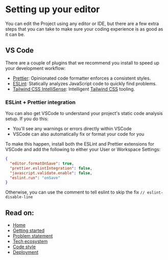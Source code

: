 # Setting up your editor

You can edit the Project using any editor or IDE, but there are a few extra
steps that you can take to make sure your coding experience is as good as it can
be.

## VS Code

There are a couple of plugins that we recommend you install to speed up your
development workflow:

- [Prettier](https://marketplace.visualstudio.com/items?itemName=esbenp.prettier-vscode):
  Opinionated code formatter enforces a consistent styles.
- [ESLint](https://marketplace.visualstudio.com/items?itemName=dbaeumer.vscode-eslint):
  Statically analyzes JavaScript code to quickly find problems.
- [Tailwind CSS IntelliSense](https://marketplace.visualstudio.com/items?itemName=bradlc.vscode-tailwindcss):
  Intelligent [Tailwind CSS](https://tailwindcss.com/) tooling.

### ESLint + Prettier integration

You can also get VSCode to understand your project's static code analysis setup.
If you do this:

- You'll see any warnings or errors directly within VSCode
- VSCode can also automatically fix or format your code for you

To make this happen, install both the ESLint and Prettier extensions for VSCode
and add the following to either your User or Workspace Settings:

```json
{
  "editor.formatOnSave": true,
  "prettier.eslintIntegration": false,
  "javascript.validate.enable": false,
  "eslint.run": "onSave"
}
```

Otherwise, you can use the comment to tell eslint to skip the fix
`// eslint-disable-line`

## Read on:

- [Home](../README.md)
- [Getting started](./GETTING_STARTED.md)
- [Problem statement](./PROBLEM_STATEMENT.md)
- [Tech ecosystem](./TECH_ECOSYSTEM.md)
- [Code style](./CODE_STYLE.md)
- [Deployment](./DEPLOYMENT.md)
